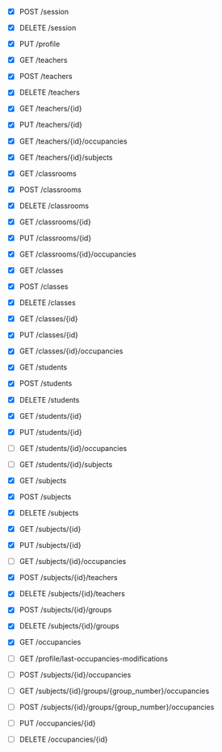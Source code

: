 - [x] POST   /session
- [x] DELETE /session

- [x] PUT    /profile

- [x] GET    /teachers
- [x] POST   /teachers
- [x] DELETE /teachers
- [x] GET    /teachers/{id}
- [x] PUT    /teachers/{id}
- [x] GET    /teachers/{id}/occupancies
- [x] GET    /teachers/{id}/subjects

- [x] GET    /classrooms
- [x] POST   /classrooms
- [x] DELETE /classrooms
- [x] GET    /classrooms/{id}
- [x] PUT    /classrooms/{id}
- [x] GET    /classrooms/{id}/occupancies

- [x] GET    /classes
- [x] POST   /classes
- [x] DELETE /classes
- [x] GET    /classes/{id}
- [x] PUT    /classes/{id}
- [x] GET    /classes/{id}/occupancies

- [x] GET    /students
- [x] POST   /students
- [x] DELETE /students
- [x] GET    /students/{id}
- [x] PUT    /students/{id}
- [ ] GET    /students/{id}/occupancies
- [ ] GET    /students/{id}/subjects

- [x] GET    /subjects
- [x] POST   /subjects
- [x] DELETE /subjects
- [x] GET    /subjects/{id}
- [x] PUT    /subjects/{id}
- [ ] GET    /subjects/{id}/occupancies
- [x] POST   /subjects/{id}/teachers
- [x] DELETE /subjects/{id}/teachers
- [x] POST   /subjects/{id}/groups
- [x] DELETE /subjects/{id}/groups

- [x] GET    /occupancies

- [ ] GET    /profile/last-occupancies-modifications
- [ ] POST   /subjects/{id}/occupancies
- [ ] GET    /subjects/{id}/groups/{group_number}/occupancies
- [ ] POST   /subjects/{id}/groups/{group_number}/occupancies
- [ ] PUT    /occupancies/{id}
- [ ] DELETE /occupancies/{id}

